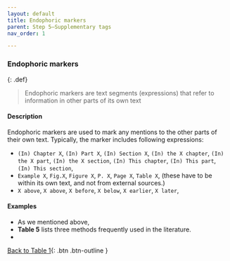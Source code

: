 ```yaml
---
layout: default
title: Endophoric markers
parent: Step 5–Supplementary tags
nav_order: 1

---
```


### Endophoric markers

{: .def}
> Endophoric markers are text segments (expressions) that refer to information in other parts of its own text

#### Description

Endophoric markers are used to mark any mentions to the other parts of their own text. Typically, the marker includes following expressions:

- `(In) Chapter X`, `(In) Part X`, `(In) Section X`, `(In) the X chapter`, `(In) the X part`, `(In) the X section`, `(In) This chapter`, `(In) This part`, `(In) This section`, 
- `Example X`, `Fig.X`, `Figure X`, `P. X`, `Page X`, `Table X`, (these have to be within its own text, and not from external sources.)
- `X above`, `X above`, `X before`, `X below`, `X earlier`, `X later`,

#### Examples

- As we mentioned above, 
- **Table 5** lists three methods frequently used in the literature.
- 




[Back to Table 1](index.md#table-1-categories-of-engagement-moves){: .btn .btn-outline }